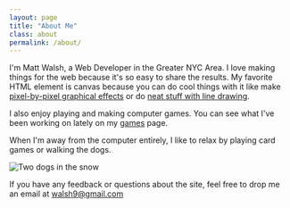```yaml
---
layout: page
title: "About Me"
class: about
permalink: /about/
---
```


I'm Matt Walsh, a Web Developer in the Greater NYC Area. I love making things for the web because it's so easy to share the results. My favorite HTML element is canvas because you can do cool things with it like make [pixel-by-pixel graphical effects](https://github.com/walsh9/fun-with-canvas) or do [neat stuff with line drawing](https://github.com/walsh9/topiary).

I also enjoy playing and making computer games. You can see what I've been working on lately on my [games](/games/) page.

When I'm away from the computer entirely, I like to relax by playing card games or walking the dogs.

![Two dogs in the snow](../i/dogs.jpg)

If you have any feedback or questions about the site, feel free to drop me an email at [walsh9@gmail.com](mailto:walsh9@gmail.com)
